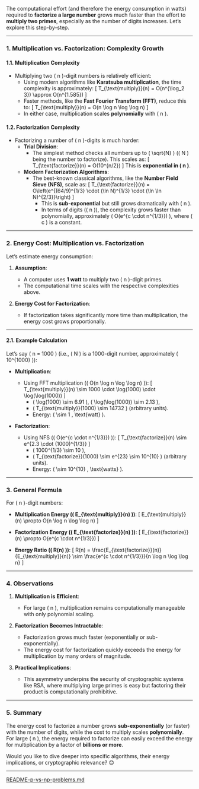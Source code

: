 The computational effort (and therefore the energy consumption in watts) required to **factorize a large number** grows much faster than the effort to **multiply two primes**, especially as the number of digits increases. Let’s explore this step-by-step.

---

### **1. Multiplication vs. Factorization: Complexity Growth**

#### **1.1. Multiplication Complexity**
- Multiplying two \( n \)-digit numbers is relatively efficient:
  - Using modern algorithms like **Karatsuba multiplication**, the time complexity is approximately:
    \[
    T_{\text{multiply}}(n) = O(n^{\log_2 3}) \approx O(n^{1.585})
    \]
  - Faster methods, like the **Fast Fourier Transform (FFT)**, reduce this to:
    \[
    T_{\text{multiply}}(n) = O(n \log n \log \log n)
    \]
  - In either case, multiplication scales **polynomially** with \( n \).

#### **1.2. Factorization Complexity**
- Factorizing a number of \( n \)-digits is much harder:
  - **Trial Division**:
    - The simplest method checks all numbers up to \( \sqrt{N} \) (\( N \) being the number to factorize). This scales as:
      \[
      T_{\text{factorize}}(n) = O(10^{n/2})
      \]
      This is **exponential in \( n \)**.
  - **Modern Factorization Algorithms**:
    - The best-known classical algorithms, like the **Number Field Sieve (NFS)**, scale as:
      \[
      T_{\text{factorize}}(n) = O\left(e^{(64/9)^{1/3} \cdot (\ln N)^{1/3} \cdot (\ln \ln N)^{2/3}}\right)
      \]
      - This is **sub-exponential** but still grows dramatically with \( n \).
      - In terms of digits (\( n \)), the complexity grows faster than polynomially, approximately \( O(e^{c \cdot n^{1/3}}) \), where \( c \) is a constant.

---

### **2. Energy Cost: Multiplication vs. Factorization**

Let’s estimate energy consumption:
1. **Assumption**:
   - A computer uses **1 watt** to multiply two \( n \)-digit primes.
   - The computational time scales with the respective complexities above.

2. **Energy Cost for Factorization**:
   - If factorization takes significantly more time than multiplication, the energy cost grows proportionally.

---

#### **2.1. Example Calculation**
Let’s say \( n = 1000 \) (i.e., \( N \) is a 1000-digit number, approximately \( 10^{1000} \)):

- **Multiplication**:
  - Using FFT multiplication (\( O(n \log n \log \log n) \)):
    \[
    T_{\text{multiply}}(n) \sim 1000 \cdot \log(1000) \cdot \log(\log(1000))
    \]
    - \( \log(1000) \sim 6.91 \), \( \log(\log(1000)) \sim 2.13 \),
    - \( T_{\text{multiply}}(1000) \sim 14732 \) (arbitrary units).
    - Energy: \( \sim 1 \, \text{watt} \).

- **Factorization**:
  - Using NFS (\( O(e^{c \cdot n^{1/3}}) \)):
    \[
    T_{\text{factorize}}(n) \sim e^{2.3 \cdot (1000)^{1/3}}
    \]
    - \( 1000^{1/3} \sim 10 \),
    - \( T_{\text{factorize}}(1000) \sim e^{23} \sim 10^{10} \) (arbitrary units).
    - Energy: \( \sim 10^{10} \, \text{watts} \).

---

### **3. General Formula**
For \( n \)-digit numbers:
- **Multiplication Energy (\( E_{\text{multiply}}(n) \))**:
  \[
  E_{\text{multiply}}(n) \propto O(n \log n \log \log n)
  \]

- **Factorization Energy (\( E_{\text{factorize}}(n) \))**:
  \[
  E_{\text{factorize}}(n) \propto O(e^{c \cdot n^{1/3}})
  \]

- **Energy Ratio (\( R(n) \))**:
  \[
  R(n) = \frac{E_{\text{factorize}}(n)}{E_{\text{multiply}}(n)} \sim \frac{e^{c \cdot n^{1/3}}}{n \log n \log \log n}
  \]

---

### **4. Observations**
1. **Multiplication is Efficient**:
   - For large \( n \), multiplication remains computationally manageable with only polynomial scaling.

2. **Factorization Becomes Intractable**:
   - Factorization grows much faster (exponentially or sub-exponentially).
   - The energy cost for factorization quickly exceeds the energy for multiplication by many orders of magnitude.

3. **Practical Implications**:
   - This asymmetry underpins the security of cryptographic systems like RSA, where multiplying large primes is easy but factoring their product is computationally prohibitive.

---

### **5. Summary**
The energy cost to factorize a number grows **sub-exponentially** (or faster) with the number of digits, while the cost to multiply scales **polynomially**. For large \( n \), the energy required to factorize can easily exceed the energy for multiplication by a factor of **billions or more**.

Would you like to dive deeper into specific algorithms, their energy implications, or cryptographic relevance? 😊


---

[README-p-vs-np-problems.md](https://t2m.io/vp11HMq)
